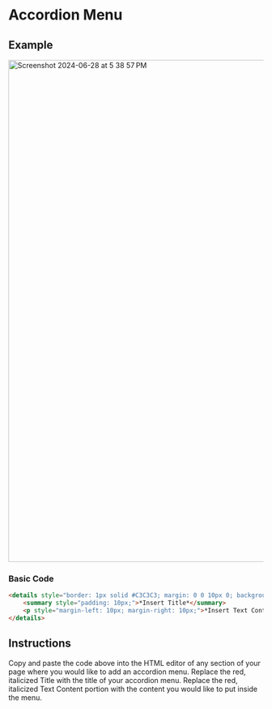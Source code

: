 # Accordion Menu

## Example

<img width="990" alt="Screenshot 2024-06-28 at 5 38 57 PM" src="https://github.com/neriais/Instructional_Learning-Design/assets/57377953/0be5dc43-3b77-4bf3-af11-2ece75e0dcc8">


### Basic Code

```html
<details style="border: 1px solid #C3C3C3; margin: 0 0 10px 0; background-color: #ffffff;">
    <summary style="padding: 10px;">*Insert Title*</summary>
    <p style="margin-left: 10px; margin-right: 10px;">*Insert Text Content*</p>
</details>
```
## Instructions
Copy and paste the code above into the HTML editor of any section of your page where you would like to add an accordion menu. Replace the red, italicized Title with the title of your accordion menu. Replace the red, italicized Text Content portion with the content you would like to put inside the menu.
